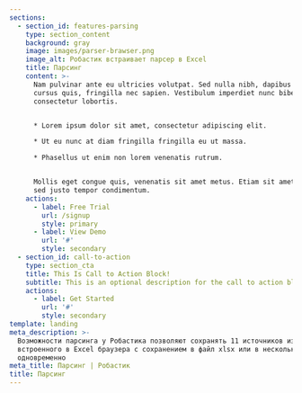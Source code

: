 ```yaml
---
sections:
  - section_id: features-parsing
    type: section_content
    background: gray
    image: images/parser-brawser.png
    image_alt: Робастик встраивает парсер в Excel
    title: Парсинг
    content: >-
      Nam pulvinar ante eu ultricies volutpat. Sed nulla nibh, dapibus sit amet
      cursus quis, fringilla nec sapien. Vestibulum imperdiet nunc bibendum
      consectetur lobortis.


      * Lorem ipsum dolor sit amet, consectetur adipiscing elit.

      * Ut eu nunc at diam fringilla fringilla eu ut massa.

      * Phasellus ut enim non lorem venenatis rutrum.


      Mollis eget congue quis, venenatis sit amet metus. Etiam sit amet tortor
      sed justo tempor condimentum.
    actions:
      - label: Free Trial
        url: /signup
        style: primary
      - label: View Demo
        url: '#'
        style: secondary
  - section_id: call-to-action
    type: section_cta
    title: This Is Call to Action Block!
    subtitle: This is an optional description for the call to action block.
    actions:
      - label: Get Started
        url: '#'
        style: secondary
template: landing
meta_description: >-
  Возможности парсинга у Робастика позволяют сохранять 11 источников из
  встроенного в Excel браузера с сохранением в файл xlsx или в несколько файлов
  одновременно
meta_title: Парсинг | Робастик
title: Парсинг
---
```

